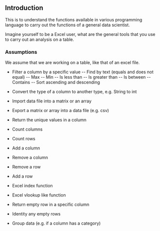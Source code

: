 ## Introduction
This is to understand the functions available in various programming language to carry out the functions of a general data scientist.

Imagine yourself to be a Excel user, what are the general tools that you use to carry out an analysis on a table.

### Assumptions
We assume that we are working on a table, like that of an excel file.

- Filter a column by a specific value
-- Find by text (equals and does not equal)
-- Max
-- Min
-- Is less than
-- Is greater than
-- Is between
-- Contains
-- Sort ascending and descending


- Convert the type of a column to another type, e.g. String to int

- Import data file into a matrix or an array
- Export a matrix or array into a data file (e.g. csv)

- Return the unique values in a column
- Count columns
- Count rows

- Add a column
- Remove a column
- Remove a row
- Add a row
- Excel index function
- Excel vlookup like function

- Return empty row in a specific column
- Identity any empty rows

- Group data (e.g. if a column has a category)
